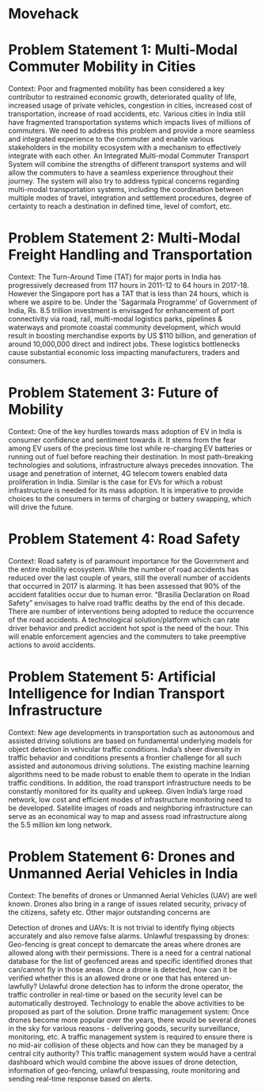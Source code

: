 # Movehack

# Problem Statement 1: Multi-Modal Commuter Mobility in Cities

Context: Poor and fragmented mobility has been considered a key contributor to restrained economic growth, deteriorated quality of life, increased usage of private vehicles, congestion in cities, increased cost of transportation, increase of road accidents, etc. Various cities in India still have fragmented transportation systems which impacts lives of millions of commuters. We need to address this problem and provide a more seamless and integrated experience to the commuter and enable various stakeholders in the mobility ecosystem with a mechanism to effectively integrate with each other. An Integrated Multi-modal Commuter Transport System will combine the strengths of different transport systems and will allow the commuters to have a seamless experience throughout their journey. The system will also try to address typical concerns regarding multi-modal transportation systems, including the coordination between multiple modes of travel, integration and settlement procedures, degree of certainty to reach a destination in defined time, level of comfort, etc.

# Problem Statement 2: Multi-Modal Freight Handling and Transportation

Context: The Turn-Around Time (TAT) for major ports in India has progressively decreased from 117 hours in 2011-12 to 64 hours in 2017-18. However the Singapore port has a TAT that is less than 24 hours, which is where we aspire to be. Under the 'Sagarmala Programme' of Government of India, Rs. 8.5 trillion investment is envisaged for enhancement of port connectivity via road, rail, multi-modal logistics parks, pipelines & waterways and promote coastal community development, which would result in boosting merchandise exports by US $110 billion, and generation of around 10,000,000 direct and indirect jobs. These logistics bottlenecks cause substantial economic loss impacting manufacturers, traders and consumers.

# Problem Statement 3: Future of Mobility

Context: One of the key hurdles towards mass adoption of EV in India is consumer confidence and sentiment towards it. It stems from the fear among EV users of the precious time lost while re-charging EV batteries or running out of fuel before reaching their destination. In most path-breaking technologies and solutions, infrastructure always precedes innovation. The usage and penetration of internet, 4G telecom towers enabled data proliferation in India. Similar is the case for EVs for which a robust infrastructure is needed for its mass adoption. It is imperative to provide choices to the consumers in terms of charging or battery swapping, which will drive the future.

# Problem Statement 4: Road Safety

Context: Road safety is of paramount importance for the Government and the entire mobility ecosystem. While the number of road accidents has reduced over the last couple of years, still the overall number of accidents that occurred in 2017 is alarming. It has been assessed that 90% of the accident fatalities occur due to human error. “Brasilia Declaration on Road Safety” envisages to halve road traffic deaths by the end of this decade. There are number of interventions being adopted to reduce the occurrence of the road accidents. A technological solution/platform which can rate driver behavior and predict accident hot spot is the need of the hour. This will enable enforcement agencies and the commuters to take preemptive actions to avoid accidents.

# Problem Statement 5: Artificial Intelligence for Indian Transport Infrastructure

Context: New age developments in transportation such as autonomous and assisted driving solutions are based on fundamental underlying models for object detection in vehicular traffic conditions. India’s sheer diversity in traffic behavior and conditions presents a frontier challenge for all such assisted and autonomous driving solutions. The existing machine learning algorithms need to be made robust to enable them to operate in the Indian traffic conditions. In addition, the road transport infrastructure needs to be constantly monitored for its quality and upkeep. Given India’s large road network, low cost and efficient modes of infrastructure monitoring need to be developed. Satellite images of roads and neighboring infrastructure can serve as an economical way to map and assess road infrastructure along the 5.5 million km long network.

# Problem Statement 6: Drones and Unmanned Aerial Vehicles in India

Context: The benefits of drones or Unmanned Aerial Vehicles (UAV) are well known. Drones also bring in a range of issues related security, privacy of the citizens, safety etc. Other major outstanding concerns are

Detection of drones and UAVs: It is not trivial to identify flying objects accurately and also remove false alarms.
Unlawful trespassing by drones: Geo-fencing is great concept to demarcate the areas where drones are allowed along with their permissions. There is a need for a central national database for the list of geofenced areas and specific identified drones that can/cannot fly in those areas. Once a drone is detected, how can it be verified whether this is an allowed drone or one that has entered un-lawfully? Unlawful drone detection has to inform the drone operator, the traffic controller in real-time or based on the security level can be automatically destroyed. Technology to enable the above activities to be proposed as part of the solution.
Drone traffic management system: Once drones become more popular over the years, there would be several drones in the sky for various reasons - delivering goods, security surveillance, monitoring, etc. A traffic management system is required to ensure there is no mid-air collision of these objects and how can they be managed by a central city authority? This traffic management system would have a central dashboard which would combine the above issues of drone detection, information of geo-fencing, unlawful trespassing, route monitoring and sending real-time response based on alerts.
